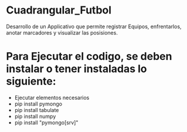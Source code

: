 # Cuadrangular_Futbol
Desarrollo de un Applicativo que permite registrar Equipos, enfrentarlos, anotar marcadores y visualizar las posisiones.

# Para Ejecutar el codigo, se deben instalar o tener instaladas lo siguiente:
* Ejecutar elementos necesarios
* pip install pymongo
* pip install tabulate
* pip install numpy
* pip install "pymongo[srv]"
